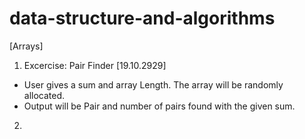 # data-structure-and-algorithms

[Arrays]

1. Excercise: Pair Finder [19.10.2929]
- User gives a sum and array Length. The array will be randomly allocated.
- Output will be Pair and number of pairs found with the given sum.

2. 